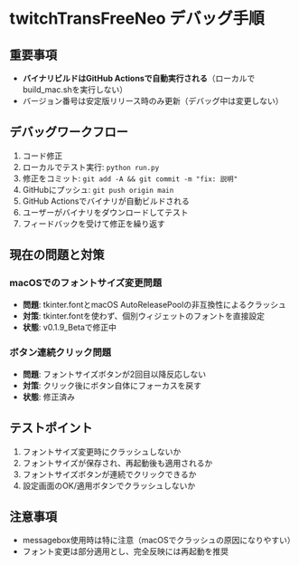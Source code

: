 # twitchTransFreeNeo デバッグ手順

## 重要事項
- **バイナリビルドはGitHub Actionsで自動実行される**（ローカルでbuild_mac.shを実行しない）
- バージョン番号は安定版リリース時のみ更新（デバッグ中は変更しない）

## デバッグワークフロー
1. コード修正
2. ローカルでテスト実行: `python run.py`
3. 修正をコミット: `git add -A && git commit -m "fix: 説明"`
4. GitHubにプッシュ: `git push origin main`
5. GitHub Actionsでバイナリが自動ビルドされる
6. ユーザーがバイナリをダウンロードしてテスト
7. フィードバックを受けて修正を繰り返す

## 現在の問題と対策
### macOSでのフォントサイズ変更問題
- **問題**: tkinter.fontとmacOS AutoReleasePoolの非互換性によるクラッシュ
- **対策**: tkinter.fontを使わず、個別ウィジェットのフォントを直接設定
- **状態**: v0.1.9_Betaで修正中

### ボタン連続クリック問題
- **問題**: フォントサイズボタンが2回目以降反応しない
- **対策**: クリック後にボタン自体にフォーカスを戻す
- **状態**: 修正済み

## テストポイント
1. フォントサイズ変更時にクラッシュしないか
2. フォントサイズが保存され、再起動後も適用されるか
3. フォントサイズボタンが連続でクリックできるか
4. 設定画面のOK/適用ボタンでクラッシュしないか

## 注意事項
- messagebox使用時は特に注意（macOSでクラッシュの原因になりやすい）
- フォント変更は部分適用とし、完全反映には再起動を推奨